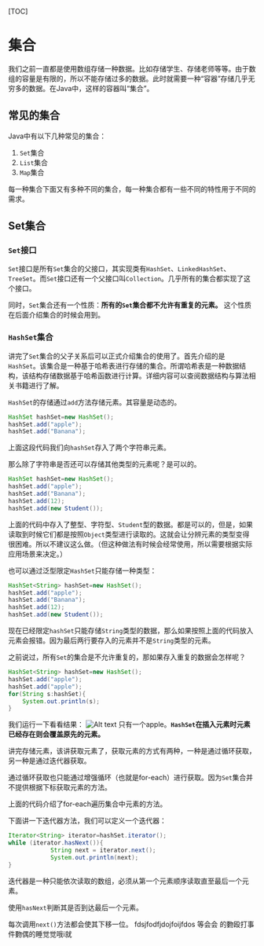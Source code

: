 [TOC]
# 集合

我们之前一直都是使用数组存储一种数据。比如存储学生、存储老师等等。由于数组的容量是有限的，所以不能存储过多的数据。此时就需要一种“容器”存储几乎无穷多的数据。在Java中，这样的容器叫“集合”。

## 常见的集合
Java中有以下几种常见的集合：
1. `Set`集合
2. `List`集合
3. `Map`集合

每一种集合下面又有多种不同的集合，每一种集合都有一些不同的特性用于不同的需求。

## Set集合
### `Set`接口
`Set`接口是所有`Set`集合的父接口，其实现类有`HashSet`、`LinkedHashSet`、`TreeSet`。而`Set`接口还有一个父接口叫`Collection`。几乎所有的集合都实现了这个接口。

同时，`Set`集合还有一个性质：**所有的`Set`集合都不允许有重复的元素。** 这个性质在后面介绍集合的时候会用到。
### `HashSet`集合
讲完了`Set`集合的父子关系后可以正式介绍集合的使用了。首先介绍的是`HashSet`。该集合是一种基于哈希表进行存储的集合。所谓哈希表是一种数据结构，该结构存储数据基于哈希函数进行计算。详细内容可以查阅数据结构与算法相关书籍进行了解。

`HashSet`的存储通过`add`方法存储元素。其容量是动态的。

```java
HashSet hashSet=new HashSet();
hashSet.add("apple");
hashSet.add("Banana");
```

上面这段代码我们向`hashSet`存入了两个字符串元素。

那么除了字符串是否还可以存储其他类型的元素呢？是可以的。

```java
HashSet hashSet=new HashSet();
hashSet.add("apple");
hashSet.add("Banana");
hashSet.add(12);
hashSet.add(new Student());
```

上面的代码中存入了整型、字符型、`Student`型的数据。都是可以的，但是，如果读取到时候它们都是按照`Object`类型进行读取的。这就会让分辨元素的类型变得很困难。所以不建议这么做。（但这种做法有时候会经常使用，所以需要根据实际应用场景来决定。）

也可以通过泛型限定`HashSet`只能存储一种类型：
```java
HashSet<String> hashSet=new HashSet();
hashSet.add("apple");
hashSet.add("Banana");
hashSet.add(12);
hashSet.add(new Student());
```
现在已经限定`hashSet`只能存储`String`类型的数据，那么如果按照上面的代码放入元素会报错。因为最后两行要存入的元素并不是`String`类型的元素。

之前说过，所有`Set`的集合是不允许重复的，那如果存入重复的数据会怎样呢？

```java
HashSet<String> hashSet=new HashSet();
hashSet.add("apple");
hashSet.add("apple");
for(String s:hashSet){
    System.out.println(s);
}
```
我们运行一下看看结果：
![Alt text](image.png)
只有一个apple。**`HashSet`在插入元素时元素已经存在则会覆盖原先的元素。**

讲完存储元素，该讲获取元素了，获取元素的方式有两种，一种是通过循环获取，另一种是通过迭代器获取。

通过循环获取也只能通过增强循环（也就是for-each）进行获取。因为`Set`集合并不提供根据下标获取元素的方法。

上面的代码介绍了for-each遍历集合中元素的方法。

下面讲一下迭代器方法，我们可以定义一个迭代器：

```java
Iterator<String> iterator=hashSet.iterator();
while (iterator.hasNext()){
            String next = iterator.next();
            System.out.println(next);
}
```
迭代器是一种只能依次读取的数组，必须从第一个元素顺序读取直至最后一个元素。

使用`hasNext`判断其是否到达最后一个元素。

每次调用`next()`方法都会使其下移一位。
fdsjfodfjdojfoijfdos
等会会
的覅殴打事件覅偶的睡觉觉哦i就
